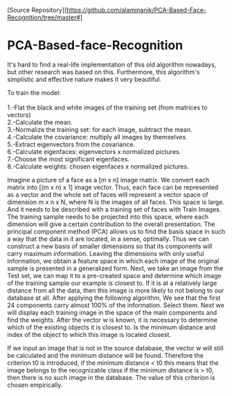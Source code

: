 [Source Repository][https://github.com/alaminanik/PCA-Based-Face-Recognition/tree/master#]
# PCA-Based-face-Recognition

<p>It's hard to find a real-life implementation of this old algorithm nowadays, but other research was based on this. Furthermore, this algorithm's simplistic and effective nature makes it very beautiful.</p>

To train the model:<br><br>
1.-Flat the black and white images of the training set (from matrices to vectors)<br>
2.-Calculate the mean.<br>
3.-Normalize the training set: for each image, subtract the mean.<br>
4.-Calculate the covariance: multiply all images by themselves.<br>
5.-Extract eigenvectors from the covariance.<br>
6.-Calculate eigenfaces: eigenvectors x normalized pictures.<br>
7.-Choose the most significant eigenfaces.<br>
8.-Calculate weights: chosen eigenfaces x normalized pictures.<br>

<p>Imagine a picture of a face as a [m x n] image matrix. We convert each matrix into [(m x n) x 1] image vector. Thus, each face can be represented as a vector and the whole set of faces will represent a vector space of dimension m x n x N, where N is the images of all faces. This space is large. And it needs to be described with a training set of faces with Train Images. The training sample needs to be projected into this space, where each dimension will give a certain contribution to the overall presentation. The principal component method (PCA) allows us to find the basis space in such a way that the data in it are located, in a sense, optimally. Thus we can construct a new basis of smaller dimensions so that its components will carry maximum information. Leaving the dimensions with only useful information, we obtain a feature space in which each image of the original sample is presented in a generalized form. Next, we take an image from the Test set, we can map it to a pre-created space and determine which image of the training sample our example is closest to.
If it is at a relatively large distance from all the data, then this image is more likely to not belong to our database at all. After applying the following algorithm, We see that the first 24 components carry almost 100% of the information. Select them.
Next we will display each training image in the space of the main components and find the weights. After the vector w is known, it is necessary to determine which of the existing objects it is closest to. Is the minimum distance and index of the object to which this image is located closest.</p>

<p>If we input an image that is not in the source database, the vector w will still be calculated and the minimum distance will be found. Therefore the criterion t0 is introduced, if the minimum distance < t0
this means that the image belongs to the recognizable class if the minimum distance is > t0, then there is no such image in the database. The value of this criterion is chosen empirically.</p>




